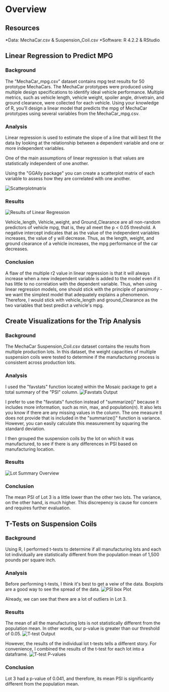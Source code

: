 # Overview

## Resources
*Data: MechaCar.csv & Suspension_Coil.csv
*Software: R 4.2.2 & RStudio

## Linear Regression to Predict MPG
### Background
The "MechaCar_mpg.csv" dataset contains mpg test results for 50 prototype MechaCars. The MechaCar prototypes were produced using multiple design specifications to identify ideal vehicle performance. 
Multiple metrics, such as vehicle length, vehicle weight, spoiler angle, drivetrain, and ground clearance, were collected for each vehicle. Using your knowledge of R, you’ll design a linear model 
that predicts the mpg of MechaCar prototypes using several variables from the MechaCar_mpg.csv. 

### Analysis
Linear regression is used to estimate the slope of a line that will best fit the data
by looking at the relationship between a dependent variable and one or more independent variables. 

One of the main assumptions of linear regression is that values are statistically independent of one another.

Using the "GGAlly package" you can create a scatterplot matrix of each variable to assess how they are correlated with one another. 

![Scatterplotmatrix](https://github.com/CSoldo1/MechaCarChallenge/blob/main/Images/Multiple_Correlation_Plot.png)

### Results
![Results of Linear Regression](https://github.com/CSoldo1/MechaCarChallenge/blob/main/Images/Linear_regression_output.PNG)

Vehicle_length, Vehicle_weight, and Ground_Clearance are all non-random predictors of vehicle mpg, that is, they all meet
the p < 0.05 threshold. A negative intercept indicates that as the value of the independent variables increases, the value of y will decrease. Thus, 
as the length, weight, and ground clearance of a vehicle increases, the mpg performance of the car decreases. 

### Conclusion
A flaw of the multiple r2 value in linear regression is that it will always increase when a new independent variable is added to the model
even if it has little to no correlation with the dependent variable. Thus, when using linear regression models, one should stick with the 
principle of parsimony - we want the simplest model that adequately explains a phenomenon. Therefore, I would stick with vehicle_length and
ground_Clearance as the two variables that best predict a vehicle's mpg. 

## Create Visualizations for the Trip Analysis
### Background 
The MechaCar Suspension_Coil.csv dataset contains the results from multiple production lots. In this dataset, 
the weight capacities of multiple suspension coils were tested to determine if the manufacturing process is consistent across production lots. 

### Analysis
I used the "favstats" function located within the Mosaic package to get a total summary of the "PSI" column.
![Favstats Output](https://github.com/CSoldo1/MechaCarChallenge/blob/main/Images/favstats_output.PNG)

I prefer to use the "favstats" function instead of "summarize()" because it includes more information, such as
min, max, and population(n). It also lets you know if there are any missing values in the column. The one measure it does not 
provide that is included in the "summarize()" function is variance. However, you can easily calculate this measurement 
by squaring the standard deviation. 

I then grouped the suspension coils by the lot on which it was manufactured, to see if there is any differences in PSI based
on manufacturing location. 

### Results
![Lot Summary Overview](https://github.com/CSoldo1/MechaCarChallenge/blob/main/Images/lot_summary_overview.PNG)

### Conclusion
The mean PSI of Lot 3 is a little lower than the other two lots. The variance, on the other hand, is much higher. This discrepency 
is cause for concern and requires further evaluation. 

## T-Tests on Suspension Coils
### Background
Using R, I performed t-tests to determine if all manufacturing lots and each lot individually
are statistically different from the population mean of 1,500 pounds per square inch.

### Analysis
Before performing t-tests, I think it's best to get a veiw of the data. Boxplots are a good way to see
the spread of the data.
![PSI box Plot](https://github.com/CSoldo1/MechaCarChallenge/blob/main/Images/Lot_PSI_Boxplot.png)

Already, we can see that there are a lot of outliers in Lot 3.

### Results
The mean of all the manufacturing lots is not statistically different from the population mean. In other words,
our p-value is greater than our threshold of 0.05. 
![T-test Output](https://github.com/CSoldo1/MechaCarChallenge/blob/main/Images/t-test_output.PNG)

However, the results of the individual lot t-tests tells a different story. For convenience,
I combined the results of the t-test for each lot into a dataframe. 
![T-test P-values](https://github.com/CSoldo1/MechaCarChallenge/blob/main/Images/ttest_pvalues.PNG)

### Conclusion
Lot 3 had a p-value of 0.041, and therefore, its mean PSI is significantly different from the population mean. 

